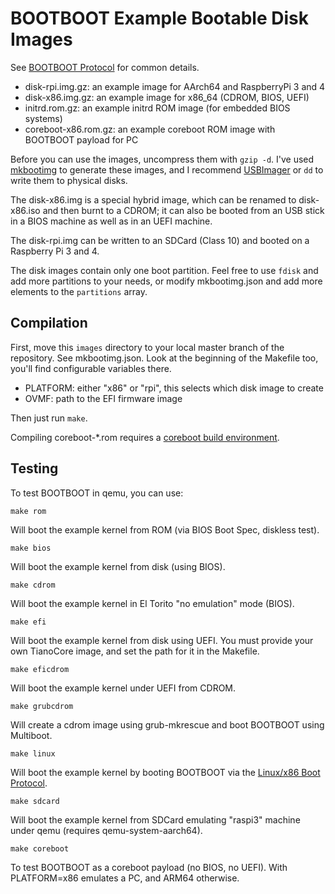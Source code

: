 BOOTBOOT Example Bootable Disk Images
=====================================

See [BOOTBOOT Protocol](https://gitlab.com/bztsrc/bootboot) for common details.

- disk-rpi.img.gz: an example image for AArch64 and RaspberryPi 3 and 4
- disk-x86.img.gz: an example image for x86_64 (CDROM, BIOS, UEFI)
- initrd.rom.gz: an example initrd ROM image (for embedded BIOS systems)
- coreboot-x86.rom.gz: an example coreboot ROM image with BOOTBOOT payload for PC

Before you can use the images, uncompress them with `gzip -d`. I've used [mkbootimg](https://gitlab.com/bztsrc/bootboot/tree/master/mkbootimg)
to generate these images, and I recommend [USBImager](https://bztsrc.gitlab.io/usbimager) or `dd` to write them to physical disks.

The disk-x86.img is a special hybrid image, which can be renamed to disk-x86.iso and then burnt to a CDROM; it can also be
booted from an USB stick in a BIOS machine as well as in an UEFI machine.

The disk-rpi.img can be written to an SDCard (Class 10) and booted on a Raspberry Pi 3 and 4.

The disk images contain only one boot partition. Feel free to use `fdisk` and add more partitions to your needs, or
modify mkbootimg.json and add more elements to the `partitions` array.

Compilation
-----------

First, move this `images` directory to your local master branch of the repository.
See mkbootimg.json. Look at the beginning of the Makefile too, you'll find configurable variables there.

- PLATFORM: either "x86" or "rpi", this selects which disk image to create
- OVMF: path to the EFI firmware image

Then just run `make`.

Compiling coreboot-*.rom requires a [coreboot build environment](https://gitlab.com/bztsrc/bootboot/tree/master/x86_64-cb).

Testing
-------

To test BOOTBOOT in qemu, you can use:
```
make rom
```
Will boot the example kernel from ROM (via BIOS Boot Spec, diskless test).
```
make bios
```
Will boot the example kernel from disk (using BIOS).
```
make cdrom
```
Will boot the example kernel in El Torito "no emulation" mode (BIOS).
```
make efi
```
Will boot the example kernel from disk using UEFI. You must provide your own TianoCore image, and set the path for it in the Makefile.
```
make eficdrom
```
Will boot the example kernel under UEFI from CDROM.
```
make grubcdrom
```
Will create a cdrom image using grub-mkrescue and boot BOOTBOOT using Multiboot.
```
make linux
```
Will boot the example kernel by booting BOOTBOOT via the [Linux/x86 Boot Protocol](https://www.kernel.org/doc/html/latest/x86/boot.html).
```
make sdcard
```
Will boot the example kernel from SDCard emulating "raspi3" machine under qemu (requires qemu-system-aarch64).
```
make coreboot
```
To test BOOTBOOT as a coreboot payload (no BIOS, no UEFI). With PLATFORM=x86 emulates a PC, and ARM64 otherwise.
